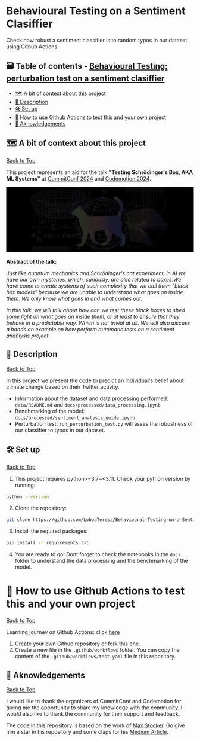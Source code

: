 # Behavioural Testing on a Sentiment Clasiffier

Check how robust a sentiment classifier is to random typos in our dataset using Github Actions.

## 🗃️ Table of contents - [Behavioural Testing: perturbation test on a sentiment clasiffier](#behavioural-testing-perturbation-test-on-a-sentiment-clasiffier)

- [🗺️ A bit of context about this project](#🗺️-a-bit-of-context-about-this-project)
- [📝 Description](#📝-description)
- [🛠️ Set up](#🛠️-set-up)
- [🌱 How to use Github Actions to test this and your own project](#🌱-how-to-use-github-actions-to-test-this-and-your-own-project)
- [👥 Aknowledgements](#👥-aknowledgements)

## 🗺️ A bit of context about this project

[Back to Top](#behavioural-testing-perturbation-test-on-a-sentiment-clasiffier)

This project represents an aid for the talk **"Testing Schrödinger's Box, AKA ML Systems"** at [CommitConf 2024](https://koliseo.com/commit/2024/agenda/0) and [Codemotion 2024](https://conferences.codemotion.com/madrid2024/?utm_source=google_ads&utm_medium=paid_search&utm_campaign=CONFC_ESP_CODEMOTION_2024_MADRID&utm_content=esp&source=adv_google_search&gad_source=1).

<p align="center">
  <img width="600" src="./data/project_icon.png">
</p>

**Abstract of the talk:**

*Just like quantum mechanics and Schrödinger's cat experiment, in AI we have our own mysteries, which, curiously, are also related to boxes.We have come to create systems of such complexity that we call them "black box models" because we are unable to understand what goes on inside them. We only know what goes in and what comes out.*

*In this talk, we will talk about how can we test these black boxes to shed some light on what goes on inside them, or at least to ensure that they behave in a predictable way. Which is not trivial at all. We will also discuss a hands on example on how perform automatic tests on a sentiment anañlysis project.*

## 📝 Description

[Back to Top](#behavioural-testing-perturbation-test-on-a-sentiment-clasiffier)

In this project we present the code to predict an individual's belief about climate change based on their Twitter activity.

- Information about the dataset and data processing performed: ```data/README.md``` and ```docs/processed/data_processing.ipynb```
- Benchmarking of the model: ```docs/processed/sentiment_analysis_guide.ipynb```
- Perturbation test: ```run_perturbation_test.py``` will asses the robustness of our classifier to typos in our dataset.

## 🛠️ Set up

[Back to Top](#behavioural-testing-perturbation-test-on-a-sentiment-clasiffier)

1. This project requires python>=3.7=<3.11. Check your python version by running:
```bash
python --version
```

2. Clone the repository:
```bash
git clone https://github.com/LoboaTeresa/Behavioural-Testing-on-a-Sentiment-Clasiffier.git
```

3. Install the required packages:
```bash
pip install -r requirements.txt
```

4. You are ready to go! Dont forget to check the notebooks in the ```docs``` folder to understand the data processing and the benchmarking of the model.

# 🌱 How to use Github Actions to test this and your own project

[Back to Top](#behavioural-testing-perturbation-test-on-a-sentiment-clasiffier)

Learning journey on Github Actions: click [here](https://resources.github.com/learn/pathways/automation/?utm_campaign=copilot-banner&utm_medium=Resources&utm_source=learning-pathways)
1. Create your own Github repository or fork this one.
2. Create a new file in the ```.github/workflows``` folder. You can copy the content of the ```.github/workflows/test.yaml``` file in this repository.


## 👥 Aknowledgements

[Back to Top](#behavioural-testing-perturbation-test-on-a-sentiment-clasiffier)

I would like to thank the organizers of CommitConf and Codemotion for giving me the opportunity to share my knowledge with the community. I would also like to thank the community for their support and feedback.

The code in this repository is based on the work of [Max Stocker](https://github.com/m-stock/climate_tweets_nlp/tree/main). Go give him a star in his repository and some claps for his [Medium Article](https://medium.com/@max.h.stocker/sentiment-analysis-of-climate-tweets-2ea31724ad87).